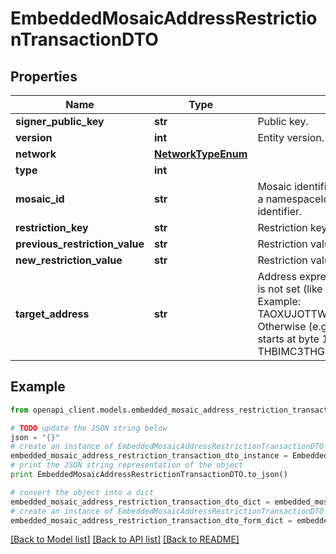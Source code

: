# EmbeddedMosaicAddressRestrictionTransactionDTO


## Properties

Name | Type | Description | Notes
------------ | ------------- | ------------- | -------------
**signer_public_key** | **str** | Public key. | 
**version** | **int** | Entity version. | 
**network** | [**NetworkTypeEnum**](NetworkTypeEnum.md) |  | 
**type** | **int** |  | 
**mosaic_id** | **str** | Mosaic identifier. If the most significant bit of byte 0 is set, a namespaceId (alias) is used instead of the real mosaic identifier.  | 
**restriction_key** | **str** | Restriction key. | 
**previous_restriction_value** | **str** | Restriction value. | 
**new_restriction_value** | **str** | Restriction value. | 
**target_address** | **str** | Address expressed in Base32 format. If the bit 0 of byte 0 is not set (like in 0x90), then it is a regular address. Example: TAOXUJOTTW3W5XTBQMQEX3SQNA6MCUVGXLXR3TA.  Otherwise (e.g. 0x91) it represents a namespace id which starts at byte 1. Example: THBIMC3THGH5RUYAAAAAAAAAAAAAAAAAAAAAAAA  | 

## Example

```python
from openapi_client.models.embedded_mosaic_address_restriction_transaction_dto import EmbeddedMosaicAddressRestrictionTransactionDTO

# TODO update the JSON string below
json = "{}"
# create an instance of EmbeddedMosaicAddressRestrictionTransactionDTO from a JSON string
embedded_mosaic_address_restriction_transaction_dto_instance = EmbeddedMosaicAddressRestrictionTransactionDTO.from_json(json)
# print the JSON string representation of the object
print EmbeddedMosaicAddressRestrictionTransactionDTO.to_json()

# convert the object into a dict
embedded_mosaic_address_restriction_transaction_dto_dict = embedded_mosaic_address_restriction_transaction_dto_instance.to_dict()
# create an instance of EmbeddedMosaicAddressRestrictionTransactionDTO from a dict
embedded_mosaic_address_restriction_transaction_dto_form_dict = embedded_mosaic_address_restriction_transaction_dto.from_dict(embedded_mosaic_address_restriction_transaction_dto_dict)
```
[[Back to Model list]](../README.md#documentation-for-models) [[Back to API list]](../README.md#documentation-for-api-endpoints) [[Back to README]](../README.md)


